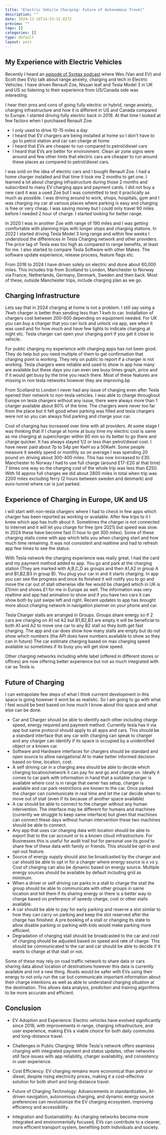 ```yaml
---
title: "Electric Vehicle Charging: Future of Autonomous Travel"
description: ""
date: 2024-11-16T14:53:32.827Z
preview: ""
tags: []
categories: []
type: default
layout: post
---
```


## My Experience with Electric Vehicles

Recently I heard an [episode of Syntax podcast](https://syntax.fm/show/846/talking-evs-range-anxiety-charging-and-tech) where Wes (Van and EV) and Scott (two EVs) talk about range anxiety, charging and tech in Electric Vehicles. I have driven Renault Zoe, Nissan leaf and Tesla Model 3 in UK and US so listening to their experience from US/Canada side was interesting.

I hear their pros and cons of going fully electric or hybrid, range anxiety, charging infrastructure and how it is different in US and Canada compared to Europe. I started driving fully electric back in 2018. At that time I looked at few factors when I purchased Renault Zoe:

- I only used to drive 10-15 miles a day
- I heard that EV chargers are being installed at home so I don't have to go to petrol station and car can charge at home
- I heard that EVs are cheaper to run compared to petrol/diesel cars
- I heard that EVs are better for environment. Clean air zone signs were around and few other hints that electric cars are cheaper to run around these places as compared to petrol/diesel cars.

I was sold on the idea of electric cars and I bought Renault Zoe. I had a home charger installed and that time it took me 2 months to get one. I learned a lot about charging infrastructure during those 2 months and subscribed to many EV charging apps and payment cards. I did not buy a new card it was a used Zoe but I was committed to test it practically as much as possible. I was driving around to work, shops, hospitals, gym and I was charging my car at various places where parking is easy and charging is free or very cheap. I was saving money but I could only travel 90 miles before I needed 2 hour of charge. I started looking for better range.

In 2020 I was in another Zoe with range of 190 miles and I was getting comfortable with planning trips with longer stops and charging stations. In 2022 I started driving Tesla Model 3 long range and within few weeks I understood the differences in Tesla Charging network and other providers. The price tag of Tesla was too high as compared to range benefits, at least for me. I also started to compare Tesla Software with other Makes. The software update experience, release process, feature flags etc.

From 2018 to 2024 I have driven solely on electric and done about 60,000 miles. This includes trip from Scotland to London, Manchester to Norway via France, Netherlands, Germany, Denmark, Sweden and then back. Most of these, outside Manchester trips, include charging plan as we go.

## Charging Infrastructure

Lets say that in 2024 charging at home is not a problem. I still say using a 7kwh charger is better than sending less than 1 kwh to car. Installation of chargers cost between 200-600 depending on equipment needed. For UK you can buy a charger that you can lock and unlock via app, see when it was used and for how much and have few lights to indicate charging at night etc. Tesla charger can open your charging port if you get it close to vehicle.

For public charging my experience with charging apps has not been good. They do help but you need multiple of them to get confirmation that charging point is working. They rely on public to report if a charger is not working. Tesla chargers were reliable and used to show in app how many are available but these days you can even see busy times graph, price and if it would get busy by the time you reach there. Most of these features are missing in non tesla networks however they are improving.bp

From Scotland to London I never had any issue of charging even after Tesla opened their network to non-tesla vehicles. I was able to charge throughout Europe on tesla chargers without any issue, there were always more than 1 charger available about 80% of the time. The chargers were never too far from the place but it felt good when parking was filled and tesla chargers were not so you can always find parking and charge your car.

Cost of charging has increased over time with all providers. At some stage I was thinking that if I charge at home at busy time my electric cost is same as me charging at supercharger within 60 min so its better to go there and charge quicker. It has always stayed 1/2 or less than petrol/diesel cost. I have never paid about 7p to 54p per KwH so a 50KwH. Some people measure it weekly spend or monthly so on average I was spending 20 pound on driving about 300-400 miles. This has now increased to £30. Manchester to Norway I had to use full charge (around £17-£20 at that time) 7 times one way so the charging cost of the whole trip was less than £250. With 14 approx full charges we did about 2800 miles in total when trip was 2200 miles excluding ferry (2 hours between sweden and denmark) and euro-tunnel where car is just parked.

## Experience of Charging in Europe, UK and US

I will start with non-tesla chargers where I had to check in few apps which charger has been reported as working or available. After few trips to it I knew which app has truth about it. Sometimes the charger is not connected to internet and it will let you charge for free (pre 2021) but speed was slow. In 2024 these have become fast (1 hour to get 300 miles). Some of these charging stalls come with app which tells you when charging start and how much time remaining. It was not consistent and realtime and had to refresh app few times to see the status.

With Tesla network the charging experience was really great. I had the card and my payment method added to app. You go and park at the charging station (They are marked with A,B,C,D as groups and then A1,A2 in group A and B1,B2,B3 in group B). You plug your car in and it starts charging. In app you can see the progress and once its finished it will notify you to go and move the car out of stall otherwise idle fee would be charged which in UK is £1/min and shows £1 for me in Europe as well. The information was very realtime and app had animation to show and if you have two cars it can show both by just swipe left and right. Recent updates to app has brought more about charging network in navigation planner on your phone and car.

Tesla Charger stalls are arranged in Groups. Groups share energy so if 2 cars are charging on A1 nd A2 but B1,B2,B3 are empty it will be beneficial to both A1 and A2 to move one car to any B2 stall so they both get fast charging. The app and car does show how many stalls are empty but do not show which numbers (tha API does have numbers available to show so they can in future) The car estimate charging based on max charging speed available so sometimes if its busy you will get slow speed.

Other charging networks including white label (offered in different stores or offices) are now offering better experience but not as much integrated with car as Tesla is.

## Future of Charging

I can extrapolate few steps of what I think currrent development in this space is going however it wont be as realistic. So I am going to go with what I feel would be best based on how much I know about this space and what else can be done.

- Car and Charger should be able to identify each other including charge speed, energy required and payment method. Currently tesla has it via app but same protocol should apply to all apps and cars. This should be a standard interface that any car with charging can speak to charger and any charger can identify if its space is occupied by a unidentified object or a known car.
- Software and Hardware interfaces for chargers should be standard and open source to allow navigational AI to make better informed decision based on time, location, cost.
- A self driving car in a charging area should be able to decide which charging location/network it can pay for and go and charge on. Ideally it comes to car park with information in hand that a suitable charger is available where cost is in range that owner has setup, charger is available and car park restrictions are known to the car. Once parked the charger can communicate in real time and let the car decide when to move out of stall (even if its because of another space available)
- A car should be able to connect to the charger without any human intervention. The interface may be different for humans and machines (currently we struggle to keep same interface) but given that machines can connect these days without human intervention these two machines should be able to connect.
- Any app that uses car charging data with location should be able to export that to the car account or to a known cloud infrastructure. For Businesses this is useful for audit trail but for personal use its good to share few of these data with family or friends. This should be opt-in and opt-out feature.
- Source of energy supply should also be broadcasted by the charger and car should be able to opt in for a charger where energy source is x vs y. Cost of charging can also be dynamic based on energy source. Multiple energy sources should be available by default including grid as minimum.
- When a driver or self driving car parks in a stall to charge the stall the group should be able to communicate with other groups in same location and tell them if its sharing energy or there is a better way to charge based on preference of speedy charge, cost or other stalls available.
- A car should be able to pay for early parking and reserve a slot similar to how they can carry on parking and keep the slot reserved after the charge has finished. A pre booking of a stall or changing its state to allow disable parking or parking with kids would make parking more efficient.
- Degradation of charging stall should be broadcasted to the car and cost of charging should be adjusted based on speed and rate of charge. This should be communicated to the car and car should be able to decide if it wants to charge at that stall or not.

Some of these may rely on road traffic network to share data or cars sharing data about location of destinations however this data is currently available and not a new thing. Roads would be safer with EVs using their energy to not only run the car but communicate important information about their charge intentions as well as able to understand charging situation at the destination. This allows data analysis, prediction and training algorithms to be more accurate and efficient.

## Conclusion

- EV Adoption and Experience: Electric vehicles have evolved significantly since 2018, with improvements in range, charging infrastructure, and user experience, making EVs a viable choice for both daily commutes and long-distance travel.

- Challenges in Public Charging: While Tesla's network offers seamless charging with integrated payment and status updates, other networks still face issues with app reliability, charger availability, and consistency in user experience.

- Cost Efficiency: EV charging remains more economical than petrol or diesel, despite rising electricity prices, making it a cost-effective solution for both short and long-distance travel.

- Future of Charging Technology: Advancements in standardization, AI-driven navigation, autonomous charging, and dynamic energy source preferences can revolutionize the EV charging ecosystem, improving efficiency and accessibility.

- Integration and Sustainability: As charging networks become more integrated and environmentally focused, EVs can contribute to a cleaner, more efficient transport system, benefiting both individuals and society.